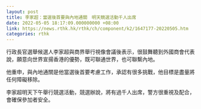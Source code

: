 ```yaml
---
layout: post
title: 李家超：當選後首要與內地通關　明天競選活動千人出席
date: 2022-05-05 18:17:09.000000000 +08:00
link: https://news.rthk.hk/rthk/ch/component/k2/1647177-20220505.htm
categories: rthk
---
```


行政長官選舉候選人李家超與商界舉行視像會議後表示，很鼓舞聽到外國商會代表說，願意向世界宣揚香港的優勢，既可聯通世界，也可聯繫內地。

他重申，與內地通關是他當選後首要考慮工作，承認有很多挑戰，他目標是盡量將任何障礙移除。

李家超明天下午舉行競選活動，競選辦說，將有過千人出席，警方很重視及配合，會確保參加者安全。
